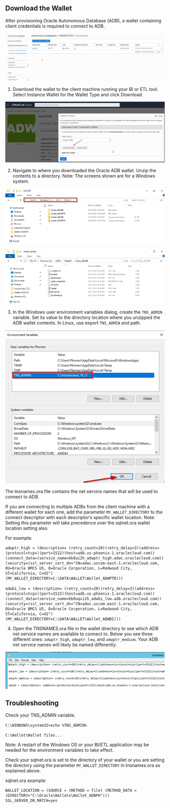 ## **Download the Wallet**

After provisioning Oracle Autonomous Database (ADB), a wallet containing client credentials is required to connect to ADB. 

![adb](./images/adb-ui-details.png)



1. Download the wallet to the client machine running your BI or ETL tool.   Select Instance Wallet for the Wallet Type and click Download.  

![adb-wallet](./images/adb-wallet-download.png)

 

2. Navigate to where you downloaded the Oracle ADB wallet. Unzip the contents to a directory.  Note:  The screens shown are for a Windows system.  

![wallet_dir](./images/wallet-directory.png)



![unzip_wallet](./images/unzip-wallet.png)



3. In the Windows user environment variables dialog, create the `TNS_ADMIN` variable. Set its value to the directory location where you unzipped the ADB wallet contents.   In Linux, use export `TNS_ADMIN` and path.

![tns_admin](./images/tns-admin-variable.png)



The tnsnames.ora file contains the net service names that will be used to connect to ADB.

If you are connecting to multiple ADBs from the client machine with a different wallet for each one, add the parameter `MY_WALLET_DIRECTORY` to the connect descriptor with each descriptor’s specific wallet location.  Note: Setting this parameter will take precedence over the sqlnet.ora wallet location setting also.  

For example:

```
adwptr_high = (description= (retry_count=20)(retry_delay=3)(address=(protocol=tcps)(port=1522)(host=adb.us-phoenix-1.oraclecloud.com))(connect_data=(service_name=bk8ui2h_adwptr_high.adwc.oraclecloud.com))(security=(ssl_server_cert_dn="CN=adwc.uscom-east-1.oraclecloud.com, OU=Oracle BMCS US, O=Oracle Corporation, L=Redwood City, ST=California, C=US")(MY_WALLET_DIRECTORY=C:\DATA\WALLET\Wallet_ADWPTR)))

adwbi_low = (description= (retry_count=20)(retry_delay=3)(address=(protocol=tcps)(port=1522)(host=adb.us-phoenix-1.oraclecloud.com))(connect_data=(service_name=bk8uqvi2h_adwbi_low.adb.oraclecloud.com))(security=(ssl_server_cert_dn="CN=adwc.uscom-east-1.oraclecloud.com, OU=Oracle BMCS US, O=Oracle Corporation, L=Redwood City, ST=California, C=US")(MY_WALLET_DIRECTORY=C:\DATA\WALLET\Wallet_ADWBI)))
```

 

4. Open the TNSNAMES.ora file in the wallet directory to see which ADB net service names are available to connect to. Below you see three different ones: `adwptr_high`, `adwptr_low`, and `adwptr_medium`. Your ADB net service names will likely be named differently.

 ![tns_ora](./images/tnsnames-ora.png)



## **Troubleshooting**

Check your TNS_ADMIN variable.

`C:\WINDOWS\system32>echo %TNS_ADMIN%`

`C:\Wallet\Wallet files...`

Note: A restart of the Windows OS or your BI/ETL application may be needed for the environment variables to take effect.

Check your sqlnet.ora is set to the directory of your wallet or you are setting the directory using the parameter `MY_WALLET_DIRECTORY` in tnsnames.ora as explained above.

sqlnet.ora example:

```
WALLET_LOCATION = (SOURCE = (METHOD = file) (METHOD_DATA = (DIRECTORY="C:\Oracle\Wallets\Wallet_ADBPH")))
SSL_SERVER_DN_MATCH=yes
```



